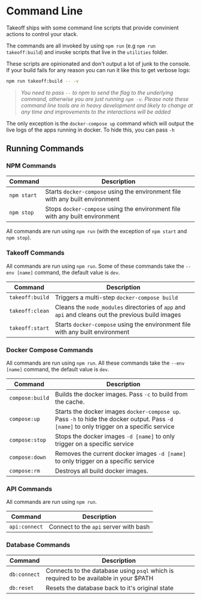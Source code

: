 # Command Line

Takeoff ships with some command line scripts that provide convinient actions to control your stack.

The commands are all invoked by using `npm run` (e.g `npm run takeoff:build`) and invoke scripts that live in the `utilities` folder.

These scripts are opinionated and don't output a lot of junk to the console.  If your build fails for any reason you can run it like this to get verbose logs:

```bash
npm run takeoff:build -- -v
```

> *You need to pass `--` to npm to send the flag to the underlying command, otherwise you are just running `npm -v`. Please note these command line tools are in heavy development and likely to change at any time and improvements to the interactions will be added*

The only exception is the `docker-compose up` command which will output the live logs of the apps running in docker.  To hide this, you can pass `-h`

## Running Commands

### NPM Commands

|Command|Description|
|-------|-----------|
|`npm start`|Starts `docker-compose` using the environment file with any built environment|
|`npm stop`|Stops `docker-compose` using the environment file with any built environment|

All commands are run using `npm run` (with the exception of `npm start` and `npm stop`).

### Takeoff Commands

All commands are run using `npm run`. Some of these commands take the `--env [name]` command, the default value is `dev`.

|Command|Description|
|-------|-----------|
|`takeoff:build`|Triggers a multi-step `docker-compose build`|
|`takeoff:clean`|Cleans the `node_modules` directories of `app` and `api` and cleans out the previous build images|
|`takeoff:start`|Starts `docker-compose` using the environment file with any built environment|

### Docker Compose Commands

All commands are run using `npm run`. All these commands take the `--env [name]` command, the default value is `dev`.

|Command|Description|
|-------|-----------|
|`compose:build`|Builds the docker images. Pass `-c` to build from the cache.|
|`compose:up`|Starts the docker images `docker-compose up`. Pass `-h` to hide the docker output. Pass `-d [name]` to only trigger on a specific service|
|`compose:stop`|Stops the docker images `-d [name]` to only trigger on a specific service|
|`compose:down`|Removes the current docker images `-d [name]` to only trigger on a specific service|
|`compose:rm`|Destroys all build docker images.|

### API Commands

All commands are run using `npm run`.

|Command|Description|
|-------|-----------|
|`api:connect`|Connect to the `api` server with bash|

### Database Commands

|Command|Description|
|-------|-----------|
|`db:connect`|Connects to the database using `psql` which is required to be available in your $PATH|
|`db:reset`|Resets the database back to it's original state|


